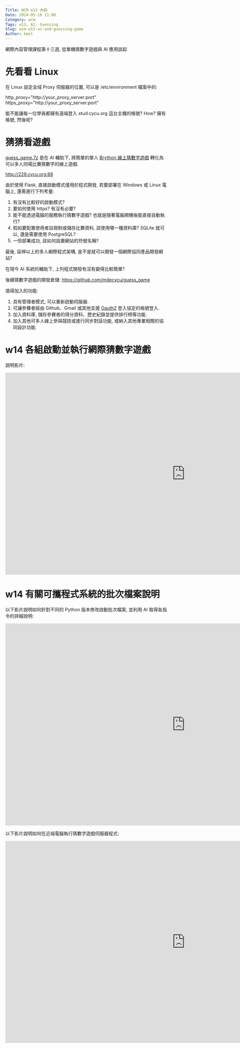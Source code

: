 ```yaml
---
Title: WCM w13 內容
Date: 2024-05-16 11:00
Category: wcm
Tags: w13, AI, Guessing
Slug: wcm-w13-ai-and-guessing-game
Author: kmol
---
```


網際內容管理課程第十三週, 從單機猜數字遊戲與 AI 應用談起

<!-- PELICAN_END_SUMMARY -->

# 先看看 Linux 

在 Linux 設定全域 Proxy 伺服器的位置, 可以是 /etc/environment 檔案中的:

http_proxy="http://your_proxy_server:port"
https_proxy="http://your_proxy_server:port"

能不能讓每一位學員都擁有遠端登入 stud.cycu.org 這台主機的帳號? How? 擁有帳號, 然後呢?

# 猜猜看遊戲

<a href="./../downloads/guess_game.7z">guess_game.7z</a> 是在 AI 輔助下, 將簡單的單人 [Brython 線上猜數字遊戲](https://mde.tw/wcm2024/content/Brython.html?src=https://gist.githubusercontent.com/mdecycu/aaced903b90465ed1718edb68e3d10a6/raw/cfce17938843e1f9a9be75d0cf2c2dee7c702291/guess_game.py) 轉化為可以多人同場比賽猜數字的線上遊戲.

<http://229.cycu.org:88>

由於使用 Flask, 直接啟動模式僅用於程式開發, 若要部署在 Windows 或 Linux 電腦上, 還需進行下列考量:

1. 有沒有比較好的啟動模式?
2. 要如何使用 https? 有沒有必要?
3. 能不能透過電腦的服務執行猜數字遊戲? 也就是隨著電腦開機後能直接自動執行?
4. 假如要配置使用者註冊制或儲存比賽資料, 該使用哪一種資料庫? SQLite 就可以, 還是需要使用 PostgreSQL?
5. 一但部署成功, 該如何設置網站的符號名稱?

最後, 延伸以上的多人網際程式架構, 是不是就可以開發一個網際協同產品開發網站?

在現今 AI 系統的輔助下, 上列程式開發有沒有變得比較簡單?

後續猜數字遊戲的開發倉儲: <https://github.com/mdecycu/guess_game>

值得加入的功能:

1. 具有管理者模式, 可以重新啟動伺服器.
2. 可讓參賽者經由 Github、Gmail 或其他支援 [Oauth2](https://developers.google.com/identity/protocols/oauth2) 登入協定的帳號登入.
3. 加入資料庫, 儲存參賽者的得分資料、歷史紀錄並提供排行榜等功能.
4. 加入其他可多人線上參與競技或進行同步對話功能, 或納入其他專業相關的協同設計功能.

# w14 各組啟動並執行網際猜數字遊戲

說明影片:

<iframe width="1120" height="630" src="https://www.youtube.com/embed/nVAZJh5PzEM?si=tyhjvi1bqb4rT_dr" title="YouTube video player" frameborder="0" allow="accelerometer; autoplay; clipboard-write; encrypted-media; gyroscope; picture-in-picture; web-share" referrerpolicy="strict-origin-when-cross-origin" allowfullscreen></iframe>

# w14 有關可攜程式系統的批次檔案說明

以下影片說明如何針對不同的 Python 版本修改啟動批次檔案, 並利用 AI 取得各指令的詳細說明:

<iframe width="1120" height="630" src="https://www.youtube.com/embed/83g9NFbtR_k?si=XhNGHvvilN3suuS4" title="YouTube video player" frameborder="0" allow="accelerometer; autoplay; clipboard-write; encrypted-media; gyroscope; picture-in-picture; web-share" referrerpolicy="strict-origin-when-cross-origin" allowfullscreen></iframe>

以下影片說明如何在近端電腦執行猜數字遊戲伺服器程式:

<iframe width="1120" height="630" src="https://www.youtube.com/embed/fjheqtLYATg?si=NWsWxWPZHOQIUdpU" title="YouTube video player" frameborder="0" allow="accelerometer; autoplay; clipboard-write; encrypted-media; gyroscope; picture-in-picture; web-share" referrerpolicy="strict-origin-when-cross-origin" allowfullscreen></iframe>
